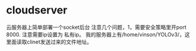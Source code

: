 # cloudserver
云服务器上简单部署一个socket后台
注意几个问题，1，需要安全策略里开port 8000.
注意需要ip设置为 私有ip。
我的服务器上有/home/vinson/YOLOv3/，这里面读取clinet发送过来的文件地址。
